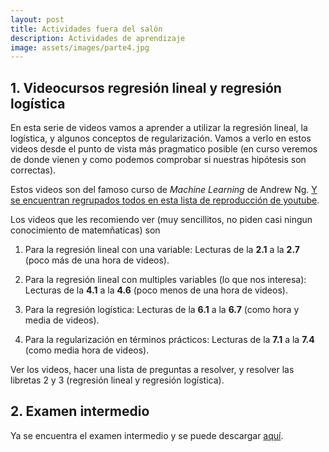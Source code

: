 ```yaml
---
layout: post
title: Actividades fuera del salón
description: Actividades de aprendizaje
image: assets/images/parte4.jpg
---
```



## 1. Videocursos regresión lineal y regresión logística

En esta serie de videos vamos a aprender a utilizar la regresión lineal, la logística,
y algunos conceptos de regularización. Vamos a verlo en estos videos desde el punto de
vista más pragmatico posible (en curso veremos de donde vienen y como podemos comprobar
si nuestras hipótesis son correctas).

Estos videos son del famoso curso de *Machine Learning* de Andrew Ng. 
[Y se encuentran regrupados todos en esta lista de reproducción de youtube](https://www.youtube.com/watch?v=PPLop4L2eGk&list=PLLssT5z_DsK-h9vYZkQkYNWcItqhlRJLN).

Los videos que les recomiendo ver (muy sencillitos, no piden casi ningun conocimiento de matemñaticas) son

1. Para la regresión lineal con una variable: Lecturas de la **2.1** a la **2.7** (poco más de una hora de videos).

2. Para la regresión lineal con multiples variables (lo que nos interesa): Lecturas de la **4.1** a la **4.6** (poco menos de una hora de videos).

3. Para la regresión logística: Lecturas de la **6.1** a la **6.7** (como hora y media de videos).

4. Para la regularización en términos prácticos: Lecturas de la **7.1** a la **7.4** (como media hora de videos).

Ver los videos, hacer una lista de preguntas a resolver, y resolver las libretas 2 y 3 (regresión lineal y regresión logística).

## 2. Examen intermedio

Ya se encuentra el examen intermedio y se puede descargar [aquí](https://github.com/ml-unison/ml-unison.github.io/raw/master/articulos/examen_intermedio.pdf).

